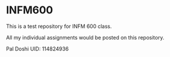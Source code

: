 # INFM600
This is a test repository for INFM 600 class.

All my individual assignments would be posted on this repository.

Pal Doshi
UID: 114824936
